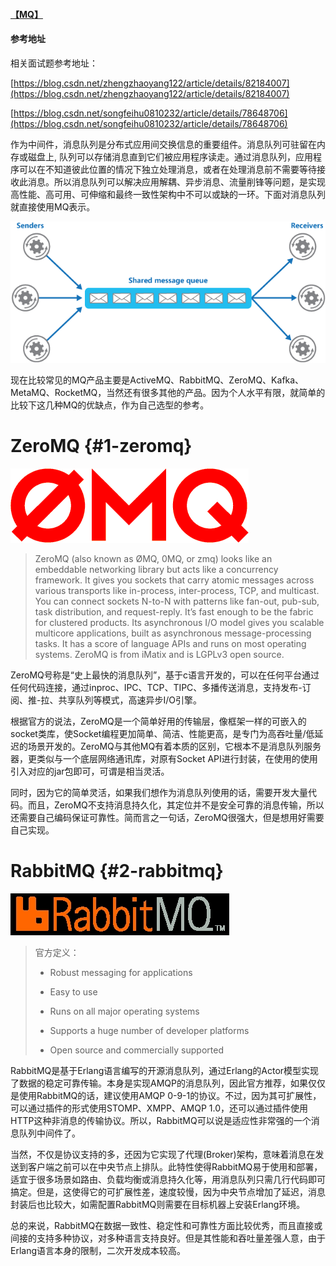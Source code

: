#### [【MQ】](/mq.md)

#### 参考地址

相关面试题参考地址：

[https://blog.csdn.net/zhengzhaoyang122/article/details/82184007](https://blog.csdn.net/zhengzhaoyang122/article/details/82184007)

[https://blog.csdn.net/songfeihu0810232/article/details/78648706](https://blog.csdn.net/songfeihu0810232/article/details/78648706)

作为中间件，消息队列是分布式应用间交换信息的重要组件。消息队列可驻留在内存或磁盘上, 队列可以存储消息直到它们被应用程序读走。通过消息队列，应用程序可以在不知道彼此位置的情况下独立处理消息，或者在处理消息前不需要等待接收此消息。所以消息队列可以解决应用解耦、异步消息、流量削锋等问题，是实现高性能、高可用、可伸缩和最终一致性架构中不可以或缺的一环。下面对消息队列就直接使用MQ表示。

![](/assets/message-queue.png)

现在比较常见的MQ产品主要是ActiveMQ、RabbitMQ、ZeroMQ、Kafka、MetaMQ、RocketMQ，当然还有很多其他的产品。因为个人水平有限，就简单的比较下这几种MQ的优缺点，作为自己选型的参考。

# ZeroMQ {#1-zeromq}

![](/assets/logo.gif)

> ZeroMQ \(also known as ØMQ, 0MQ, or zmq\) looks like an embeddable networking library but acts like a concurrency framework. It gives you sockets that carry atomic messages across various transports like in-process, inter-process, TCP, and multicast. You can connect sockets N-to-N with patterns like fan-out, pub-sub, task distribution, and request-reply. It’s fast enough to be the fabric for clustered products. Its asynchronous I/O model gives you scalable multicore applications, built as asynchronous message-processing tasks. It has a score of language APIs and runs on most operating systems. ZeroMQ is from iMatix and is LGPLv3 open source.

ZeroMQ号称是“史上最快的消息队列”，基于c语言开发的，可以在任何平台通过任何代码连接，通过inproc、IPC、TCP、TIPC、多播传送消息，支持发布-订阅、推-拉、共享队列等模式，高速异步I/O引擎。

根据官方的说法，ZeroMQ是一个简单好用的传输层，像框架一样的可嵌入的socket类库，使Socket编程更加简单、简洁、性能更高，是专门为高吞吐量/低延迟的场景开发的。ZeroMQ与其他MQ有着本质的区别，它根本不是消息队列服务器，更类似与一个底层网络通讯库，对原有Socket API进行封装，在使用的使用引入对应的jar包即可，可谓是相当灵活。

同时，因为它的简单灵活，如果我们想作为消息队列使用的话，需要开发大量代码。而且，ZeroMQ不支持消息持久化，其定位并不是安全可靠的消息传输，所以还需要自己编码保证可靠性。简而言之一句话，ZeroMQ很强大，但是想用好需要自己实现。

# RabbitMQ {#2-rabbitmq}

![](/assets/rabbitmq_logo_strap.webp.jpg)

> 官方定义： 
>
> - Robust messaging for applications 
>
> - Easy to use 
>
> - Runs on all major operating systems 
>
> - Supports a huge number of developer platforms 
>
> - Open source and commercially supported

RabbitMQ是基于Erlang语言编写的开源消息队列，通过Erlang的Actor模型实现了数据的稳定可靠传输。本身是实现AMQP的消息队列，因此官方推荐，如果仅仅是使用RabbitMQ的话，建议使用AMQP 0-9-1的协议。不过，因为其可扩展性，可以通过插件的形式使用STOMP、XMPP、AMQP 1.0，还可以通过插件使用HTTP这种非消息的传输协议。所以，RabbitMQ可以说是适应性非常强的一个消息队列中间件了。



当然，不仅是协议支持的多，还因为它实现了代理\(Broker\)架构，意味着消息在发送到客户端之前可以在中央节点上排队。此特性使得RabbitMQ易于使用和部署，适宜于很多场景如路由、负载均衡或消息持久化等，用消息队列只需几行代码即可搞定。但是，这使得它的可扩展性差，速度较慢，因为中央节点增加了延迟，消息封装后也比较大，如需配置RabbitMQ则需要在目标机器上安装Erlang环境。



总的来说，RabbitMQ在数据一致性、稳定性和可靠性方面比较优秀，而且直接或间接的支持多种协议，对多种语言支持良好。但是其性能和吞吐量差强人意，由于Erlang语言本身的限制，二次开发成本较高。






